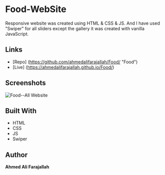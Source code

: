 # Food-WebSite
Responsive website was created using HTML &amp; CSS & JS. And I have used "Swiper" for all sliders except the gallery it was created with vanilla JavaScript.

## Links
- [Repo] (<https://github.com/ahmedalifarajallah/Food/> "Food")
- [Live] (<https://ahmedalifarajallah.github.io/Food/>)

## Screenshots
![Food--All Website](https://user-images.githubusercontent.com/126039300/220519127-355c1d4a-e30d-4cea-99e4-4c3bf9a20f9e.jpeg "All Website")

## Built With
- HTML
- CSS
- JS
- Swiper

## Author
**Ahmed Ali Farajallah**
